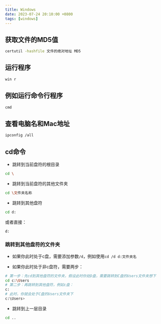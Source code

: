 ```yaml
---
title: Windows
date: 2023-07-24 20:10:00 +0800
tags: [windows]
---
```

## 获取文件的MD5值

```sh
certutil -hashfile 文件的绝对地址 MD5
```

## 运行程序

```sh
win r
```

## 例如运行命令行程序

```sh
cmd
```

## 查看电脑名和Mac地址

```sh
ipconfig /all
```

## cd命令

- 跳转到当前盘符的根目录

```sh
cd \
```

- 跳转到当前盘符的其他文件夹

```sh
cd \文件夹名称
```

- 跳转到其他盘符

```sh
cd d:
```

或者直接：

```sh
d:
```

### 跳转到其他盘符的文件夹

- 如果你此时处于c盘，需要添加参数`/d`，例如使用`cd /d d:文件夹名`

- 如果你此时处于非c盘符，需要两步：

```sh
# 第一步：先cd到其他盘符的文件夹，假设此时你处D盘，需要跳转到C盘的Users文件夹想下
cd c:\Users
# 第二步：再跳转到其他盘符，例如c盘：
c:
# 此时，你就会处于C盘的Users文件夹下
c:\Users>
```

- 跳转到上一层目录

```sh
cd ..
```
